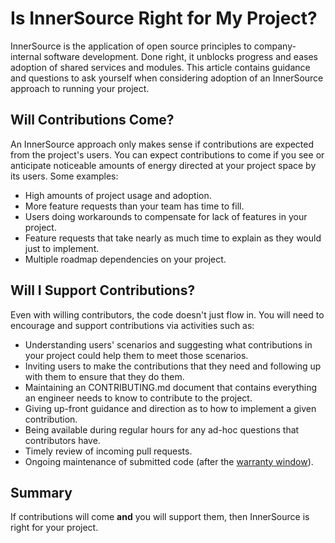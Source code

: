# Is InnerSource Right for My Project?

InnerSource is the application of open source principles to company-internal software development. Done right, it unblocks progress and eases adoption of shared services and modules. This article contains guidance and questions to ask yourself when considering adoption of an InnerSource approach to running your project.

## Will Contributions Come?

An InnerSource approach only makes sense if contributions are expected from the project's users. You can expect contributions to come if you see or anticipate noticeable amounts of energy directed at your project space by its users. Some examples:

-   High amounts of project usage and adoption.
-   More feature requests than your team has time to fill.
-   Users doing workarounds to compensate for lack of features in your project.
-   Feature requests that take nearly as much time to explain as they would just to implement.
-   Multiple roadmap dependencies on your project.

## Will I Support Contributions?

Even with willing contributors, the code doesn't just flow in. You will need to encourage and support contributions via activities such as:

-   Understanding users' scenarios and suggesting what contributions in your project could help them to meet those scenarios.
-   Inviting users to make the contributions that they need and following up with them to ensure that they do them.
-   Maintaining an CONTRIBUTING.md document that contains everything an engineer needs to know to contribute to the project.
-   Giving up-front guidance and direction as to how to implement a given contribution.
-   Being available during regular hours for any ad-hoc questions that contributors have.
-   Timely review of incoming pull requests.
-   Ongoing maintenance of submitted code (after the [warranty window](https://patterns.innersourcecommons.org/p/30-day-warranty)).

## Summary

If contributions will come **and** you will support them, then InnerSource is right for your project.
